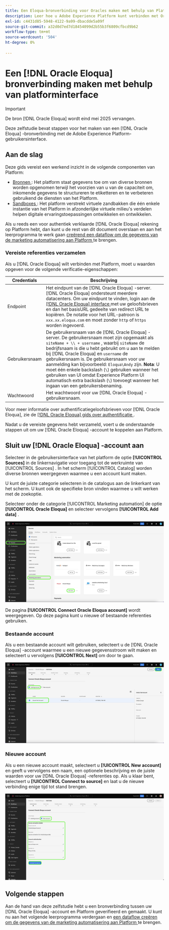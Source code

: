```yaml
---
title: Een Eloqua-bronverbinding voor Oracles maken met behulp van Platform UI
description: Leer hoe u Adobe Experience Platform kunt verbinden met Oracle Eloqua via de interface van het platform.
exl-id: c4431d85-5948-4122-9a99-dbacdde5a09f
source-git-commit: a32d0d7ed7d18454099d2b55b3f6809cfbcd9b62
workflow-type: tm+mt
source-wordcount: '504'
ht-degree: 0%

---
```


# Een [!DNL Oracle Eloqua] bronverbinding maken met behulp van platforminterface

>[!IMPORTANT]
>
>De bron [!DNL Oracle Eloqua] wordt eind mei 2025 vervangen.

Deze zelfstudie bevat stappen voor het maken van een [!DNL Oracle Eloqua] -bronverbinding met de Adobe Experience Platform-gebruikersinterface.

## Aan de slag

Deze gids vereist een werkend inzicht in de volgende componenten van Platform:

* [ Bronnen ](../../../../home.md): Het platform staat gegevens toe om van diverse bronnen worden opgenomen terwijl het voorzien van u van de capaciteit om, inkomende gegevens te structureren te etiketteren en te verbeteren gebruikend de diensten van het Platform.
* [ Sandboxes ](../../../../../sandboxes/home.md): Het platform verstrekt virtuele zandbakken die één enkele instantie van het Platform in afzonderlijke virtuele milieu&#39;s verdelen helpen digitale ervaringstoepassingen ontwikkelen en ontwikkelen.

Als u reeds een voor authentiek verklaarde [!DNL Oracle Eloqua] rekening op Platform hebt, dan kunt u de rest van dit document overslaan en aan het leerprogramma te werk gaan [ creërend een dataflow om de gegevens van de marketing automatisering aan Platform ](../../dataflow/marketing-automation.md) te brengen.

### Vereiste referenties verzamelen

Als u [!DNL Oracle Eloqua] wilt verbinden met Platform, moet u waarden opgeven voor de volgende verificatie-eigenschappen:

| Credentials | Beschrijving |
| --- | --- |
| Endpoint | Het eindpunt van de [!DNL Oracle Eloqua] -server. [!DNL Oracle Eloqua] ondersteunt meerdere datacenters. Om uw eindpunt te vinden, login aan de [[!DNL Oracle Eloqua]  interface ](https://login.eloqua.com) met uw geloofsbrieven en dan het basisURL gedeelte van redirect URL te kopiëren. De notatie voor het URL-patroon is `xxx.xx.eloqua.com` en moet zonder `http` of `https` worden ingevoerd. |
| Gebruikersnaam | De gebruikersnaam van de [!DNL Oracle Eloqua] -server. De gebruikersnaam moet zijn opgemaakt als `siteName + \\ + username` , waarbij `siteName` de bedrijfsnaam is die u hebt gebruikt om u aan te melden bij [!DNL Oracle Eloqua] en `username` de gebruikersnaam is. De gebruikersnaam voor uw aanmelding kan bijvoorbeeld: `Eloqua\Andy` zijn. **Nota**: U moet één enkele backslash (`\`) gebruiken wanneer het gebruiken van UI omdat Experience Platform UI automatisch extra backslash (`\`) toevoegt wanneer het ingaan van een gebruikersbenaming. |
| Wachtwoord | Het wachtwoord voor uw [!DNL Oracle Eloqua] -gebruikersnaam. |

Voor meer informatie over authentificatiegeloofsbrieven voor [!DNL Oracle Eloqua], zie de [[!DNL Oracle Eloqua]  gids over authentificatie ](https://docs.oracle.com/en/cloud/saas/marketing/eloqua-rest-api/Authentication_Basic.html).

Nadat u de vereiste gegevens hebt verzameld, voert u de onderstaande stappen uit om uw [!DNL Oracle Eloqua] -account te koppelen aan Platform.

## Sluit uw [!DNL Oracle Eloqua] -account aan

Selecteer in de gebruikersinterface van het platform de optie **[!UICONTROL Sources]** in de linkernavigatie voor toegang tot de werkruimte van [!UICONTROL Sources] . In het scherm [!UICONTROL Catalog] worden diverse bronnen weergegeven waarmee u een account kunt maken.

U kunt de juiste categorie selecteren in de catalogus aan de linkerkant van het scherm. U kunt ook de specifieke bron vinden waarmee u wilt werken met de zoekoptie.

Selecteer onder de categorie [!UICONTROL Marketing automation] de optie **[!UICONTROL Oracle Eloqua]** en selecteer vervolgens **[!UICONTROL Add data]** .

![ catalogus ](../../../../images/tutorials/create/oracle-eloqua/catalog.png)

De pagina **[!UICONTROL Connect Oracle Eloqua account]** wordt weergegeven. Op deze pagina kunt u nieuwe of bestaande referenties gebruiken.

### Bestaande account

Als u een bestaande account wilt gebruiken, selecteert u de [!DNL Oracle Eloqua] -account waarmee u een nieuwe gegevensstroom wilt maken en selecteert u vervolgens **[!UICONTROL Next]** om door te gaan.

![ bestaand ](../../../../images/tutorials/create/oracle-eloqua/existing.png)

### Nieuwe account

Als u een nieuwe account maakt, selecteert u **[!UICONTROL New account]** en geeft u vervolgens een naam, een optionele beschrijving en de juiste waarden voor uw [!DNL Oracle Eloqua] -referenties op. Als u klaar bent, selecteert u **[!UICONTROL Connect to source]** en laat u de nieuwe verbinding enige tijd tot stand brengen.

![ nieuw ](../../../../images/tutorials/create/oracle-eloqua/new.png)

## Volgende stappen

Aan de hand van deze zelfstudie hebt u een bronverbinding tussen uw [!DNL Oracle Eloqua] -account en Platform geverifieerd en gemaakt. U kunt nu aan het volgende leerprogramma verdergaan en [ een dataflow creëren om de gegevens van de marketing automatisering aan Platform ](../../dataflow/marketing-automation.md) te brengen.
